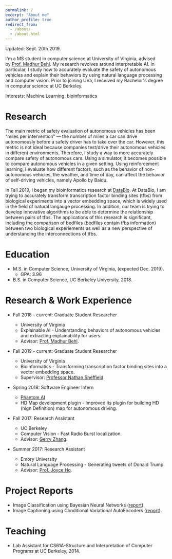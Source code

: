 ```yaml
---
permalink: /
excerpt: "About me"
author_profile: true
redirect_from: 
  - /about/
  - /about.html
---
```

Updated: Sept. 20th 2019.

I'm a MS student in computer science at University of Virginia, advised by [Prof. Madhur Behl](http://www.madhurbehl.com/). My research revolves around interpretable AI. In particular, I study how to accurately evaluate the safety of autonomous vehicles and explain their behaviors by using natural language processing and computer vision. Prior to joining UVa, I received my Bachelor's degree in computer science at UC Berkeley.

Interests: Machine Learning, bioinformatics

Research
======
The main metric of safety evaluation of autonomous vehicles has been “miles per intervention” — the number of miles a car can drive autonomously before a safety driver has to take over the car. However, this metric is not ideal because companies test/drive their autonomous vehicles in different environments. Therefore, I study a way to more accurately compare safety of autonomous cars. Using a simulator, it becomes possible to compare autonomous vehicles in a given setting. Using reinforcement learning, I evaluate how different factors, such as the behavior of non-autonomous vehicles, the weather, and time of day, can affect the behavior of self-driving vehicles, namely Apollo by Baidu.

In Fall 2019, I began my bioinformatics research at [DataBio](http://databio.org/). At DataBio, I am trying to accurately transform transcription factor binding sites (tfbs) from biological experiments into a vector embedding space, which is widely used in the field of natural langauge processing. In addition, our team is trying to develop innovative algorithms to be able to determine the relationship between pairs of tfbs. The applications of this research is significant, including the comparison of bedfiles (bedfiles contain tfbs information) between two biological experiements as well as a new perspective of understanding the interconnections of tfbs.  


Education
======
* M.S. in Computer Science, University of Virginia, (expected Dec. 2019).
  * GPA: 3.96
* B.S. in Computer Science, UC Berkeley University, 2018.

Research & Work Experience
======

* Fall 2018 - current: Graduate Student Researcher
  * University of Virginia
  * Explainable AI - Understanding behaviors of autonomous vehicles and extracting explainability for users.
  * Advisor: [Prof. Madhur Behl](http://www.madhurbehl.com/).
  
* Fall 2019 - current: Graduate Student Researcher
  * University of Virginia
  * Bioinformatics - Transforming transcription factor binding sites into a vector embedding space.
  * Supervisor: [Professor Nathan Sheffield](https://engineering.virginia.edu/faculty/nathan-sheffield).

* Spring 2018: Software Engineer Intern
  * [Phantom AI](https://phantom.ai/)
  * HD Map development plugin - Improved its plugin for building HD (hign Definition) map for autonomous driving.

* Fall 2017: Research Assistant
  * UC Berkeley
  * Computer Vision - Fast Radio Burst localization.
  * Advisor: [Gerry Zhang](https://astro.berkeley.edu/student-profile/2375732-yunfan-gerry-zhang).

* Summer 2017: Research Assistant
  * Emory University
  * Natural Language Processing - Generating tweets of Donald Trump.
  * Advisor: [Prof. Joyce Ho](https://joyceho.github.io/).

Project Reports
======
* Image Classification using Bayesian Neural Networks ([report](https://github.com/hyunjaecho94/Bayesian-neural-network/blob/master/Bayesian_Approach_to_Giving_Neural_Networks_the_Power_to_Reject_to_Classify.pdf)).
* Image Captioning using Conditional Variational AutoEncoders ([report](https://github.com/hyunjaecho94/VAE-ImgCaptioning/blob/master/image_captioning_using_CVAE.pdf)).
  
Teaching
======
* Lab Assistant for CS61A-Structure and Interpretation of Computer Programs at UC Berkeley, 2014.
